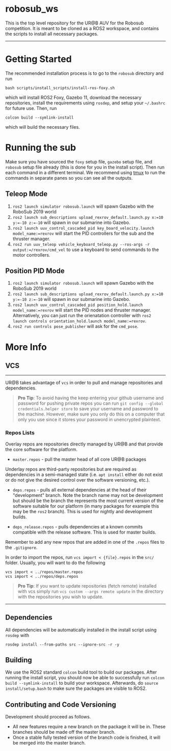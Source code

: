 # robosub_ws

This is the top level repository for the UR@B AUV for the Robosub competition.
It is meant to be cloned as a ROS2 workspace, and contains the scripts to install all necessary packages.

***
# Getting Started
The recommended installation process is to go to the `robosub` directory and run

    bash scripts/install_scripts/install-ros-foxy.sh

which will install ROS2 Foxy, Gazebo 11, download the necessary repositories, install the requirements using `rosdep`, and setup your `~/.bashrc` for future use. Then, run

    colcon build --symlink-install

which will build the necessary files.

# Running the sub

Make sure you have sourced the `foxy` setup file, `gazebo` setup file, and `robosub` setup file already (this is done for you in the install script). Then run each command in a different terminal. We recommend using [tmux](https://github.com/tmux/tmux/wiki) to run the commands in separate panes so you can see all the outputs.

## Teleop Mode

1. `ros2 launch simulator robosub.launch` will spawn Gazebo with the RoboSub 2019 world
2. `ros2 launch sub_descriptions upload_rexrov_default.launch.py x:=10 y:=-10 z:=-10` will spawn in our submarine into Gazebo.
3. `ros2 launch uuv_control_cascaded_pid key_board_velocity.launch model_name:=rexrov` will start the PID controllers for the sub and the thruster manager.
4. `ros2 run uuv_teleop vehicle_keyboard_teleop.py --ros-args -r output:=/rexrov/cmd_vel` to use a keyboard to send commands to the motor controllers.

## Position PID Mode

1. `ros2 launch simulator robosub.launch` will spawn Gazebo with the RoboSub 2019 world
2. `ros2 launch sub_descriptions upload_rexrov_default.launch.py x:=10 y:=-10 z:=-10` will spawn in our submarine into Gazebo.
3. `ros2 launch uuv_control_cascaded_pid position_hold.launch model_name:=rexrov` will start the PID nodes and thruster manager.
    Alternatively, you can just run the orienatation controller with `ros2 launch controls orientation_hold.launch model_name:=rexrov`.
4. `ros2 run controls pose_publisher` will ask for the `cmd_pose`.

# More Info

## VCS
***
UR@B takes advantage of `vcs` in order to pull and manage repositories and dependencies.


> **Pro Tip**: To avoid having the keep entering your github username and password for pushing private repos you can run `git config --global credentials.helper store` to save your username and password to the machine. However, make sure you only do this on a computer that only you use since it stores your password in unencrypted plaintext.

### Repos Lists

Overlay repos are repositories directly managed by UR@B and that provide the core software for the platform.

- `master.repos` - pull the master head of all core UR@B packages


Underlay repos are third-party repositories but are
required as dependencies in a semi-managed state (i.e. `apt install` either do not exist or do not give the desired control over the software versioning, etc.).

- `deps.repos` - pulls all external dependencies at the head of their "development" branch.
Note the branch name may not be development but should be the branch the represents the most current
version of the software suitable for our platform (in many packages for example this may be the `ros2`
branch). This is used for nightly and development builds.

- `deps_release.repos` - pulls dependencies at a known commits compatible with the release software.
This is used for master builds.

Remember to add any new repos that are added in one of the `.repos` files to the `.gitignore`.

In order to import the repos, run `vcs import < {file}.repos` in the `src/` folder. Usually, you will want to do the following

    vcs import < ../repos/master.repos
    vcs import < ../repos/deps.repos

>**Pro Tip**: If you want to update repositories (fetch remote) installed with vcs simply run `vcs custom --args remote update` in the directory with the repositories you wish to update.

***

## Dependencies

All dependencies will be automatically installed in the install script using `rosdep` with

    rosdep install --from-paths src --ignore-src -r -y

## Building

We use the ROS2 standard `colcon` build tool to build our packages. After running the install script, you should now be able to successfully run `colcon build --symlink-install` to build your workspace. Afterwards, do `source install/setup.bash` to make sure the packages are visible to ROS2.

## Contributing and Code Versioning
Development should proceed as follows.
- All new features require a new branch on the package it will be in. These branches should be made off the master branch.
- Once a stable fully tested version of the branch code is finished, it will be merged into the master branch.

